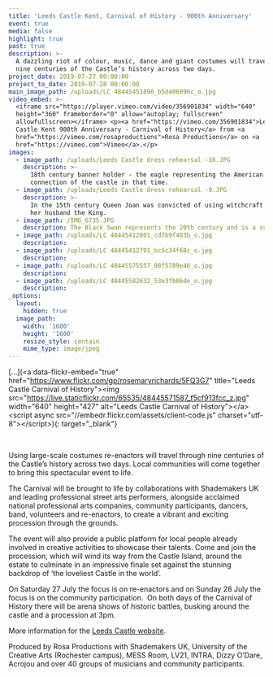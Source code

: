 ```yaml
---
title: 'Leeds Castle Kent, Carnival of History - 900th Anniversary'
event: true
media: false
highlight: true
past: true
description: >-
  A dazzling riot of colour, music, dance and giant costumes will travel through
  nine centuries of the Castle’s history across two days.
project_date: 2019-07-27 00:00:00
project_to_date: 2019-07-28 00:00:00
main_image_path: /uploads/LC 48445451896_b5d406096c_o.jpg
video_embed: >-
  <iframe src="https://player.vimeo.com/video/356901834" width="640"
  height="360" frameborder="0" allow="autoplay; fullscreen"
  allowfullscreen></iframe> <p><a href="https://vimeo.com/356901834">Leeds
  Castle Kent 900th Anniversary - Carnival of History</a> from <a
  href="https://vimeo.com/rosaproductions">Rosa Productions</a> on <a
  href="https://vimeo.com">Vimeo</a>.</p>
images:
  - image_path: /uploads/Leeds Castle dress rehearsal -16.JPG
    description: >-
      18th century banner holder - the eagle representing the American
      connection of the castle in that time.
  - image_path: /uploads/Leeds Castle dress rehearsal -9.JPG
    description: >-
      In the 15th century Queen Joan was convicted of using witchcraft to murder
      her husband the King.
  - image_path: /IMG_6735.JPG
    description: The Black Swan represents the 20th century and is a symbol of Leeds Castle
  - image_path: /uploads/LC 48445412001_cd7b9f483b_o.jpg
    description:
  - image_path: /uploads/LC 48445412791_bc5c34f68c_o.jpg
    description:
  - image_path: /uploads/LC 48445575557_08f5789e46_o.jpg
    description:
  - image_path: /uploads/LC 48445582632_53e3fb06de_o.jpg
    description:
_options:
  layout:
    hidden: true
  image_path:
    width: '1600'
    height: '1600'
    resize_style: contain
    mime_type: image/jpeg
---
```


[...](&lt;a data-flickr-embed=&quot;true&quot; href=&quot;https://www.flickr.com/gp/rosemaryrichards/5FQ3G7&quot; title=&quot;Leeds Castle Carnival of History&quot;&gt;&lt;img src=&quot;https://live.staticflickr.com/65535/48445571587_f5cf913fcc_z.jpg&quot; width=&quot;640&quot; height=&quot;427&quot; alt=&quot;Leeds Castle Carnival of History&quot;&gt;&lt;/a&gt;&lt;script async src=&quot;//embedr.flickr.com/assets/client-code.js&quot; charset=&quot;utf-8&quot;&gt;&lt;/script&gt;){: target="_blank"}

&nbsp;

Using large-scale costumes re-enactors will travel through nine centuries of the Castle’s history across two days. Local communities will come together to bring this spectacular event to life.

The Carnival will be brought to life by collaborations with Shademakers UK and leading professional street arts performers, alongside acclaimed national professional arts companies, community participants, dancers, band, volunteers and re-enactors, to create a vibrant and exciting procession through the grounds.

The event will also provide a public platform for local people already involved in creative activities to showcase their talents. Come and join the procession, which will wind its way from the Castle Island, around the estate to culminate in an impressive finale set against the stunning backdrop of ‘the loveliest Castle in the world’.

On Saturday 27 July the focus is on re-enactors and on Sunday 28 July the focus is on the community participation.&nbsp; On both days of the Carnival of History there will be arena shows of historic battles, busking around the castle and a procession at 3pm.

More information for the [Leeds Castle website](https://www.leeds-castle.com/What%E2%80%99s+On/Featured+Events/Carnival+of+History/).

Produced by Rosa Productions with Shademakers UK, University of the Creative Arts (Rochester campus), MESS Room, LV21, INTRA, Dizzy O’Dare, Acrojou and over 40 groups of musicians and community participants.